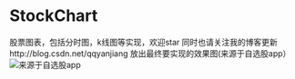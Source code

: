 # StockChart
股票图表，包括分时图，k线图等实现，欢迎star
同时也请关注我的博客更新http://blog.csdn.net/qqyanjiang
放出最终要实现的效果图(来源于自选股app）
![来源于自选股app](http://7xrnuc.com1.z0.glb.clouddn.com/minute2.gif)


